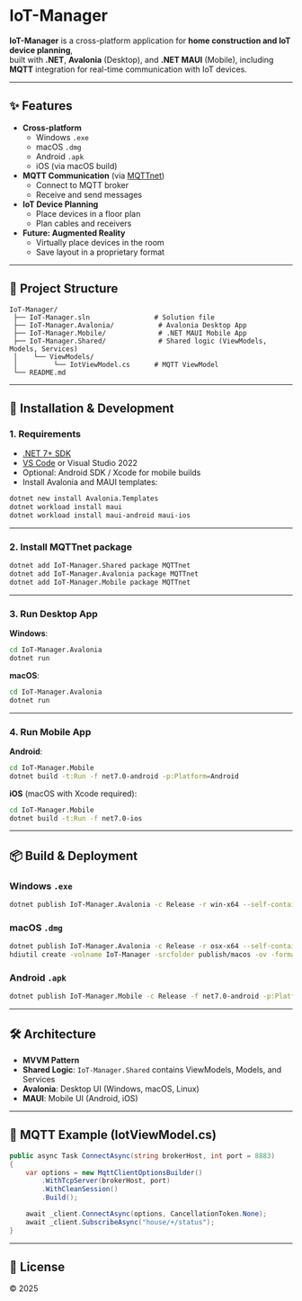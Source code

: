 # IoT-Manager

**IoT-Manager** is a cross-platform application for **home construction and IoT device planning**,  
built with **.NET**, **Avalonia** (Desktop), and **.NET MAUI** (Mobile), including **MQTT** integration for real-time communication with IoT devices.

---

## ✨ Features

- **Cross-platform**
  - Windows `.exe`
  - macOS `.dmg`
  - Android `.apk`
  - iOS (via macOS build)
- **MQTT Communication** (via [MQTTnet](https://github.com/dotnet/MQTTnet))
  - Connect to MQTT broker
  - Receive and send messages
- **IoT Device Planning**
  - Place devices in a floor plan
  - Plan cables and receivers
- **Future: Augmented Reality**
  - Virtually place devices in the room
  - Save layout in a proprietary format

---

## 📂 Project Structure

```
IoT-Manager/
 ├── IoT-Manager.sln                # Solution file
 ├── IoT-Manager.Avalonia/           # Avalonia Desktop App
 ├── IoT-Manager.Mobile/             # .NET MAUI Mobile App
 ├── IoT-Manager.Shared/             # Shared logic (ViewModels, Models, Services)
 │    └── ViewModels/
 │         └── IotViewModel.cs      # MQTT ViewModel
 └── README.md
```

---

## 🚀 Installation & Development

### 1. Requirements

- [.NET 7+ SDK](https://dotnet.microsoft.com/download)
- [VS Code](https://code.visualstudio.com/) or Visual Studio 2022
- Optional: Android SDK / Xcode for mobile builds
- Install Avalonia and MAUI templates:

```bash
dotnet new install Avalonia.Templates
dotnet workload install maui
dotnet workload install maui-android maui-ios
```

---

### 2. Install MQTTnet package

```bash
dotnet add IoT-Manager.Shared package MQTTnet
dotnet add IoT-Manager.Avalonia package MQTTnet
dotnet add IoT-Manager.Mobile package MQTTnet
```

---

### 3. Run Desktop App

**Windows**:
```bash
cd IoT-Manager.Avalonia
dotnet run
```

**macOS**:
```bash
cd IoT-Manager.Avalonia
dotnet run
```

---

### 4. Run Mobile App

**Android**:
```bash
cd IoT-Manager.Mobile
dotnet build -t:Run -f net7.0-android -p:Platform=Android
```

**iOS** (macOS with Xcode required):
```bash
cd IoT-Manager.Mobile
dotnet build -t:Run -f net7.0-ios
```

---

## 📦 Build & Deployment

### Windows `.exe`
```bash
dotnet publish IoT-Manager.Avalonia -c Release -r win-x64 --self-contained true -o publish/windows
```

### macOS `.dmg`
```bash
dotnet publish IoT-Manager.Avalonia -c Release -r osx-x64 --self-contained true -o publish/macos
hdiutil create -volname IoT-Manager -srcfolder publish/macos -ov -format UDZO IoT-Manager.dmg
```

### Android `.apk`
```bash
dotnet publish IoT-Manager.Mobile -c Release -f net7.0-android -p:Platform=Android -o publish/android
```

---

## 🛠 Architecture

- **MVVM Pattern**
- **Shared Logic**: `IoT-Manager.Shared` contains ViewModels, Models, and Services
- **Avalonia**: Desktop UI (Windows, macOS, Linux)
- **MAUI**: Mobile UI (Android, iOS)

---

## 📡 MQTT Example (IotViewModel.cs)

```csharp
public async Task ConnectAsync(string brokerHost, int port = 8883)
{
    var options = new MqttClientOptionsBuilder()
        .WithTcpServer(brokerHost, port)
        .WithCleanSession()
        .Build();

    await _client.ConnectAsync(options, CancellationToken.None);
    await _client.SubscribeAsync("house/+/status");
}
```

---

## 📜 License

© 2025
